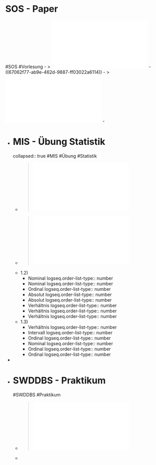 # SOS - Paper
#SOS #Vorlesung
	- > ![Folien Kapitel 1](../assets/01-Einleitung_1728457527953_0.pdf)
	- ((67062f77-ab9e-462d-9887-ff03022a6114))
	- > ![Folien Kapitel 2](../assets/02-Grundlagen_1728457354251_0.pdf)
	-
- # MIS - Übung Statistik
  collapsed:: true
  #MIS #Übung #Statistik
	- > ![AB1](../assets/Statistik_Aufgaben_VE01_1728467865221_0.pdf)
	- > ![Folien VE01](../assets/VE01_Angewandte_Mathe_Statistik_CSI_WS2425_1728380641171_0.pdf)
	- 1.2)
		- Nominal
		  logseq.order-list-type:: number
		- Nominal
		  logseq.order-list-type:: number
		- Ordinal
		  logseq.order-list-type:: number
		- Absolut
		  logseq.order-list-type:: number
		- Absolut
		  logseq.order-list-type:: number
		- Verhältnis
		  logseq.order-list-type:: number
		- Verhältnis
		  logseq.order-list-type:: number
		- Verhältnis
		  logseq.order-list-type:: number
	- 1.3)
		- Verhältnis
		  logseq.order-list-type:: number
		- Intervall
		  logseq.order-list-type:: number
		- Ordinal
		  logseq.order-list-type:: number
		- Nominal
		  logseq.order-list-type:: number
		- Ordinal
		  logseq.order-list-type:: number
		- Ordinal
		  logseq.order-list-type:: number
-
- # SWDDBS - Praktikum
  #SWDDBS #Praktikum
	- > ![Aufgabe 1](../assets/01_Übungsblatt_1728469671107_0.pdf)
	-